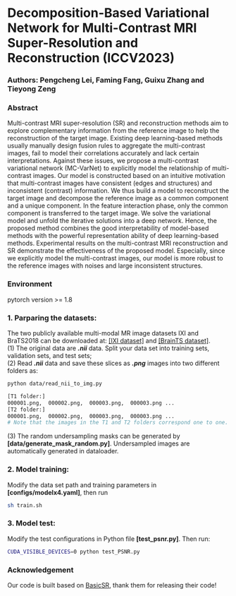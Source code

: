 
# Decomposition-Based Variational Network for Multi-Contrast MRI Super-Resolution and Reconstruction (ICCV2023)

### Authors: Pengcheng Lei, Faming Fang, Guixu Zhang and Tieyong Zeng

### Abstract
Multi-contrast MRI super-resolution (SR) and reconstruction methods aim to explore complementary information from the reference image to help the reconstruction of the target image. Existing deep learning-based methods usually manually design fusion rules to aggregate the multi-contrast images, fail to model their correlations accurately and lack certain interpretations. Against these issues, we propose a multi-contrast variational network (MC-VarNet) to explicitly model the relationship of multi-contrast images. Our model is constructed based on an intuitive motivation that multi-contrast images have consistent (edges and structures) and inconsistent (contrast) information. We thus build a model to reconstruct the target image and decompose the reference image as a common component and a unique component. In the feature interaction phase, only the common component is transferred to the target image. We solve the variational model and unfold the iterative solutions into a deep network. Hence, the proposed method combines the good interpretability of model-based methods with the powerful representation ability of deep learning-based methods. Experimental results on the multi-contrast MRI reconstruction and SR demonstrate the effectiveness of the proposed model. Especially, since we explicitly model the multi-contrast images, our model is more robust to the reference images with noises and large inconsistent structures.

### Environment
pytorch version >= 1.8

### 1. Parparing the datasets:
The two publicly available multi-modal MR image datasets IXI and BraTS2018 can be downloaded at:
 [[IXI dataset]](https://brain-development.org/ixi-dataset/) and  [[BrainTS dataset]](http://www.braintumorsegmentation.org/).    
(1) The original data are _**.nii**_ data. Split your data set into training sets, validation sets, and test sets;  
(2) Read _**.nii**_ data and save these slices as **_.png_** images into two different folders as:
```bash
python data/read_nii_to_img.py

[T1 folder:]
000001.png,  000002.png,  000003.png,  000003.png ...
[T2 folder:]
000001.png,  000002.png,  000003.png,  000003.png ...
# Note that the images in the T1 and T2 folders correspond one to one.
```
(3) The random undersampling masks can be generated by **[data/generate_mask_random.py]**. Undersampled images are automatically generated in dataloader. 
### 2. Model training: 
Modify the data set path and training parameters in **[configs/modelx4.yaml]**, then run
```bash
sh train.sh
```

### 3. Model test:

Modify the test configurations in Python file **[test_psnr.py]**. Then run:
```bash
CUDA_VISIBLE_DEVICES=0 python test_PSNR.py
```

### Acknowledgement
Our code is built based on [BasicSR](https://github.com/XPixelGroup/BasicSR), thank them for releasing their code!




